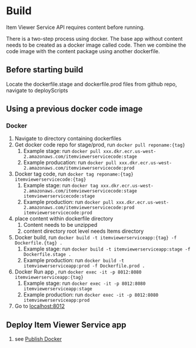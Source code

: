 
# Build
Item Viewer Service API requires content before running. 

There is a two-step process using docker. The base app without content needs 
to be created as a docker image called code. Then we combine the code image 
with the content package using another dockerfile. 

## Before starting build
Locate the dockerfile.stage and dockerfile.prod files
from github repo, navigate to deployScripts

## Using a previous docker code image

### Docker
1. Navigate to directory containing dockerfiles
2. Get docker code repo for stage/prod, run `docker pull reponame:{tag}`
    1. Example stage: run `docker pull xxx.dkr.ecr.us-west-2.amazonaws.com/itemviewerservicecode:stage`
    2. Example producation: run `docker pull xxx.dkr.ecr.us-west-2.amazonaws.com/itemviewerservicecode:prod`
3. Docker tag code, run `docker tag reponame:{tag} itemviewerservicecode:{tag}`
    1. Example stage: run `docker tag xxx.dkr.ecr.us-west-2.amazonaws.com/itemviewerservicecode:stage itemviewerservicecode:stage`
    2. Example production: run `docker pull xxx.dkr.ecr.us-west-2.amazonaws.com/itemviewerservicecode:prod itemviewerservicecode:prod`
4. place content within dockerfile directory
    1. Content needs to be unzipped
    2. content directory root level needs Items directory
5. Docker build, run `docker build -t itemviewerserviceapp:{tag} -f Dockerfile.{tag} .`
    1. Example stage: run `docker build -t itemviewerserviceapp:stage -f Dockerfile.stage .`
    2. Example production: run `docker build -t itemviewerserviceapp:prod -f Dockerfile.prod .`
6. Docker Run app , run `docker exec -it -p 8012:8080 itemviewerserviceapp:{tag}`
    1. Example stage: run `docker exec -it -p 8012:8080 itemviewerserviceapp:stage`
    2. Example production: run `docker exec -it -p 8012:8080 itemviewerserviceapp:prod`
7. Go to [localhost:8012](http://localhost:8012)


## Deploy Item Viewer Service app
1. see [Publish Docker](#publish-docker-to-aws)